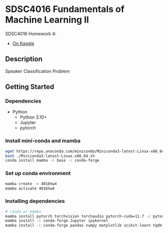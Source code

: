 # SDSC4016 Fundamentals of Machine Learning II

SDSC4016 Homework 4:

- [On Kaggle](https://www.kaggle.com/competitions/sdsc4016-fundls-of-ml-2-exam/overview)

## Description

Speaker Classification Problem

## Getting Started

### Dependencies

- Python
  - Python 3.10+
  - Jupyter
  - pytorch

### Install mini-conda and mamba

```bash
wget https://repo.anaconda.com/miniconda/Miniconda3-latest-Linux-x86_64.sh
bash ./Miniconda3-latest-Linux-x86_64.sh
conda install mamba -n base -c conda-forge
```

### Set up conda environment

```bash
mamba create -n 4016hw4
mamba activate 4016hw4
```

### Installing dependencies

```bash
# conda or mamba
mamba install pytorch torchvision torchaudio pytorch-cuda=11.7 -c pytorch -c nvidia
mamba install -c conda-forge Jupyter ipykernel
mamba install -c conda-forge pandas numpy matplotlib scikit-learn tqdm
```

<!-- ### Code

[Baseline](...)

[Modified](...) -->

<!-- ### Dataset

[Training set](data/training/)

[Testing set](data/testing/) -->

<!-- ### Tested Result on Kaggle

[Results on Kaggle](md/kaggle.md) -->

<!-- ### Final Score

- Public: 0.00
- Private: 0.00 -->
